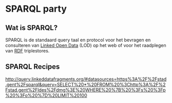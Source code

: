 # SPARQL party  

## Wat is SPARQL? 

SPARQL is de standaard query taal en protocol voor het bevragen en consulteren van [Linked Open Data](https://www.w3.org/egov/wiki/Linked_Open_Data) (LOD) op het web of voor het raadplegen van [RDF](https://www.w3.org/RDF/) triplestores. 

## SPARQL Recipes

http://query.linkeddatafragments.org/#datasources=https%3A%2F%2Fstad.gent%2Fsparql&query=SELECT%20*%20FROM%20%3Chttp%3A%2F%2Fstad.gent%2Fldes%2Fdmg%3E%20WHERE%20%7B%20%3Fs%20%3Fp%20%3Fo%20%7D%20LIMIT%20100


